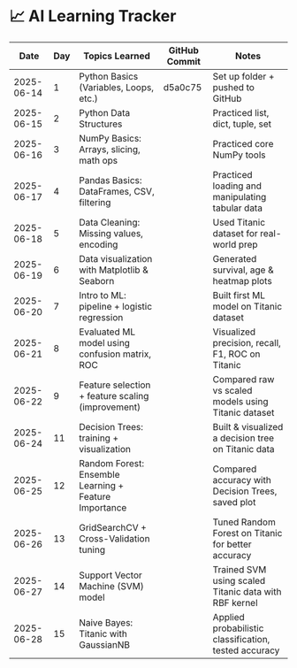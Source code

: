 # 📈 AI Learning Tracker

| Date       | Day | Topics Learned                                        | GitHub Commit    | Notes                                                 |
| ---------- | --- | ----------------------------------------------------- | ---------------- | ----------------------------------------------------- |
| 2025-06-14 | 1   | Python Basics (Variables, Loops, etc.)                | d5a0c75          | Set up folder + pushed to GitHub                      |
| 2025-06-15 | 2   | Python Data Structures                                | <to-be-filled>   | Practiced list, dict, tuple, set                      |
| 2025-06-16 | 3   | NumPy Basics: Arrays, slicing, math ops               | <your-commit-id> | Practiced core NumPy tools                            |
| 2025-06-17 | 4   | Pandas Basics: DataFrames, CSV, filtering             | <your-commit-id> | Practiced loading and manipulating tabular data       |
| 2025-06-18 | 5   | Data Cleaning: Missing values, encoding               | <your-commit-id> | Used Titanic dataset for real-world prep              |
| 2025-06-19 | 6   | Data visualization with Matplotlib & Seaborn          | <your-commit-id> | Generated survival, age & heatmap plots               |
| 2025-06-20 | 7   | Intro to ML: pipeline + logistic regression           | <commit-id>      | Built first ML model on Titanic dataset               |
| 2025-06-21 | 8   | Evaluated ML model using confusion matrix, ROC        | <commit-id>      | Visualized precision, recall, F1, ROC on Titanic      |
| 2025-06-22 | 9   | Feature selection + feature scaling (improvement)     | <commit-id>      | Compared raw vs scaled models using Titanic dataset   |
| 2025-06-24 | 11  | Decision Trees: training + visualization              | <commit-id>      | Built & visualized a decision tree on Titanic data    |
| 2025-06-25 | 12  | Random Forest: Ensemble Learning + Feature Importance | <commit-id>      | Compared accuracy with Decision Trees, saved plot     |
| 2025-06-26 | 13  | GridSearchCV + Cross-Validation tuning                | <commit-id>      | Tuned Random Forest on Titanic for better accuracy    |
| 2025-06-27 | 14  | Support Vector Machine (SVM) model                    | <commit-id>      | Trained SVM using scaled Titanic data with RBF kernel |
| 2025-06-28 | 15  | Naive Bayes: Titanic with GaussianNB                  | <commit-id>      | Applied probabilistic classification, tested accuracy |
